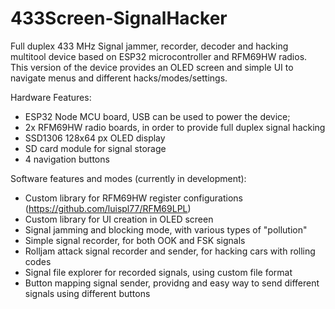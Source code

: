 # 433Screen-SignalHacker
Full duplex 433 MHz Signal jammer, recorder, decoder and hacking multitool device based on ESP32 microcontroller and RFM69HW radios. This version of the device provides an OLED screen and simple UI to navigate menus and different hacks/modes/settings.

Hardware Features:
- ESP32 Node MCU board, USB can be used to power the device;
- 2x RFM69HW radio boards, in order to provide full duplex signal hacking
- SSD1306 128x64 px OLED display
- SD card module for signal storage
- 4 navigation buttons

Software features and modes (currently in development):
- Custom library for RFM69HW register configurations (https://github.com/luispl77/RFM69LPL)
- Custom library for UI creation in OLED screen
- Signal jamming and blocking mode, with various types of "pollution"
- Simple signal recorder, for both OOK and FSK signals
- Rolljam attack signal recorder and sender, for hacking cars with rolling codes
- Signal file explorer for recorded signals, using custom file format
- Button mapping signal sender, providng and easy way to send different signals using different buttons
